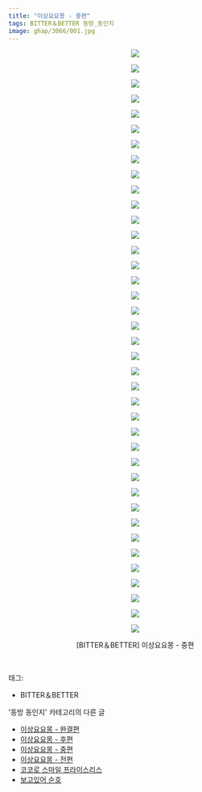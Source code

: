 ```yaml
---
title: "이상요요몽 - 중편"
tags: BITTER＆BETTER 동방_동인지
image: ghap/3066/001.jpg
---
```

<div class="article">
<p style="text-align: center; clear: none; float: none;"><img src="{{ site.nasurl }}/ghap/3066/001.jpg"/></p>
<p style="text-align: center; clear: none; float: none;"><img src="{{ site.nasurl }}/ghap/3066/002.jpg"/></p>
<p style="text-align: center; clear: none; float: none;"><img src="{{ site.nasurl }}/ghap/3066/003.jpg"/></p>
<p style="text-align: center; clear: none; float: none;"><img src="{{ site.nasurl }}/ghap/3066/004.jpg"/></p>
<p style="text-align: center; clear: none; float: none;"><img src="{{ site.nasurl }}/ghap/3066/005.jpg"/></p>
<p style="text-align: center; clear: none; float: none;"><img src="{{ site.nasurl }}/ghap/3066/006.jpg"/></p>
<p style="text-align: center; clear: none; float: none;"><img src="{{ site.nasurl }}/ghap/3066/007.jpg"/></p>
<p style="text-align: center; clear: none; float: none;"><img src="{{ site.nasurl }}/ghap/3066/008.jpg"/></p>
<p style="text-align: center; clear: none; float: none;"><img src="{{ site.nasurl }}/ghap/3066/009.jpg"/></p>
<p style="text-align: center; clear: none; float: none;"><img src="{{ site.nasurl }}/ghap/3066/010.jpg"/></p>
<p style="text-align: center; clear: none; float: none;"><img src="{{ site.nasurl }}/ghap/3066/011.jpg"/></p>
<p style="text-align: center; clear: none; float: none;"><img src="{{ site.nasurl }}/ghap/3066/012.jpg"/></p>
<p style="text-align: center; clear: none; float: none;"><img src="{{ site.nasurl }}/ghap/3066/013.jpg"/></p>
<p style="text-align: center; clear: none; float: none;"><img src="{{ site.nasurl }}/ghap/3066/014.jpg"/></p>
<p style="text-align: center; clear: none; float: none;"><img src="{{ site.nasurl }}/ghap/3066/015.jpg"/></p>
<p style="text-align: center; clear: none; float: none;"><img src="{{ site.nasurl }}/ghap/3066/016.jpg"/></p>
<p style="text-align: center; clear: none; float: none;"><img src="{{ site.nasurl }}/ghap/3066/017.jpg"/></p>
<p style="text-align: center; clear: none; float: none;"><img src="{{ site.nasurl }}/ghap/3066/018.jpg"/></p>
<p style="text-align: center; clear: none; float: none;"><img src="{{ site.nasurl }}/ghap/3066/019.jpg"/></p>
<p style="text-align: center; clear: none; float: none;"><img src="{{ site.nasurl }}/ghap/3066/020.jpg"/></p>
<p style="text-align: center; clear: none; float: none;"><img src="{{ site.nasurl }}/ghap/3066/021.jpg"/></p>
<p style="text-align: center; clear: none; float: none;"><img src="{{ site.nasurl }}/ghap/3066/022.jpg"/></p>
<p style="text-align: center; clear: none; float: none;"><img src="{{ site.nasurl }}/ghap/3066/023.jpg"/></p>
<p style="text-align: center; clear: none; float: none;"><img src="{{ site.nasurl }}/ghap/3066/024.jpg"/></p>
<p style="text-align: center; clear: none; float: none;"><img src="{{ site.nasurl }}/ghap/3066/025.jpg"/></p>
<p style="text-align: center; clear: none; float: none;"><img src="{{ site.nasurl }}/ghap/3066/026.jpg"/></p>
<p style="text-align: center; clear: none; float: none;"><img src="{{ site.nasurl }}/ghap/3066/027.jpg"/></p>
<p style="text-align: center; clear: none; float: none;"><img src="{{ site.nasurl }}/ghap/3066/028.jpg"/></p>
<p style="text-align: center; clear: none; float: none;"><img src="{{ site.nasurl }}/ghap/3066/029.jpg"/></p>
<p style="text-align: center; clear: none; float: none;"><img src="{{ site.nasurl }}/ghap/3066/030.jpg"/></p>
<p style="text-align: center; clear: none; float: none;"><img src="{{ site.nasurl }}/ghap/3066/031.jpg"/></p>
<p style="text-align: center; clear: none; float: none;"><img src="{{ site.nasurl }}/ghap/3066/032.jpg"/></p>
<p style="text-align: center; clear: none; float: none;"><img src="{{ site.nasurl }}/ghap/3066/033.jpg"/></p>
<p style="text-align: center; clear: none; float: none;"><img src="{{ site.nasurl }}/ghap/3066/034.jpg"/></p>
<p style="text-align: center; clear: none; float: none;"><img src="{{ site.nasurl }}/ghap/3066/035.jpg"/></p>
<p style="text-align: center; clear: none; float: none;"><img src="{{ site.nasurl }}/ghap/3066/036.jpg"/></p>
<p style="text-align: center; clear: none; float: none;"><img src="{{ site.nasurl }}/ghap/3066/037.jpg"/></p>
<p style="text-align: center; clear: none; float: none;"><img src="{{ site.nasurl }}/ghap/3066/038.jpg"/></p>
<p style="text-align: center; clear: none; float: none;"><img src="{{ site.nasurl }}/ghap/3066/039.jpg"/></p>
<p style="text-align: center; clear: none; float: none;">[BITTER＆BETTER] 이상요요몽 - 중편</p>
<p><br/></p>
</div><div class="tagTrail">
<p>태그: </p>
<ul>
<li>BITTER＆BETTER</li>
</ul>
</div><div class="another">
<p>'동방 동인지' 카테고리의 다른 글</p>
<ul>
<li><a href="/2017-01-05-ghap_3068">이상요요몽 - 완결편</a></li>
<li><a href="/2017-01-05-ghap_3067">이상요요몽 - 후편</a></li>
<li><a href="/2017-01-05-ghap_3066">이상요요몽 - 중편</a></li>
<li><a href="/2017-01-05-ghap_3065">이상요요몽 - 전편</a></li>
<li><a href="/2017-01-05-ghap_3064">코코로 스마일 프라이스리스</a></li>
<li><a href="/2017-01-05-ghap_3063">보고있어 순호</a></li>
</ul>
</div><div class="cb_module cb_fluid">
<div class="cb_wrt cb_profile">
</div><!-- commentList close -->
</div>